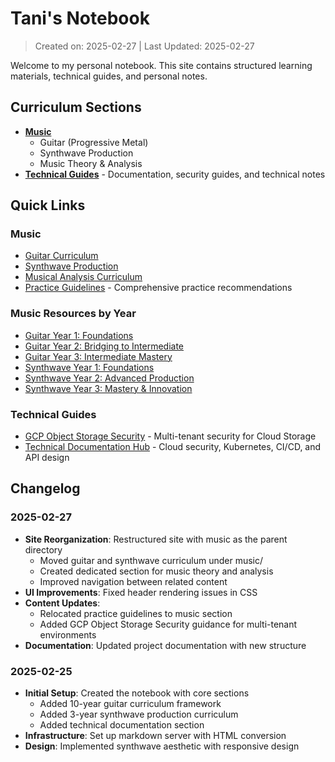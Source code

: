 
# Tani's Notebook

> Created on: 2025-02-27 | Last Updated: 2025-02-27

Welcome to my personal notebook. This site contains structured learning materials, technical guides, and personal notes.

## Curriculum Sections

- [**Music**](music/)
  - Guitar (Progressive Metal)
  - Synthwave Production
  - Music Theory & Analysis
- [**Technical Guides**](tech/) - Documentation, security guides, and technical notes

## Quick Links

### Music
- [Guitar Curriculum](music/guitar/)
- [Synthwave Production](music/synthwave/)
- [Musical Analysis Curriculum](music/musical_analysis_curriculum.md)
- [Practice Guidelines](music/index.html#practice-guidelines) - Comprehensive practice recommendations

### Music Resources by Year
- [Guitar Year 1: Foundations](music/guitar/year1.md)
- [Guitar Year 2: Bridging to Intermediate](music/guitar/year2.md)
- [Guitar Year 3: Intermediate Mastery](music/guitar/year3.md)
- [Synthwave Year 1: Foundations](music/synthwave/year1.md)
- [Synthwave Year 2: Advanced Production](music/synthwave/year2.md)
- [Synthwave Year 3: Mastery & Innovation](music/synthwave/year3.md)

### Technical Guides
- [GCP Object Storage Security](tech/gcp_object_storage_security.md) - Multi-tenant security for Cloud Storage
- [Technical Documentation Hub](tech/) - Cloud security, Kubernetes, CI/CD, and API design

## Changelog

### 2025-02-27
- **Site Reorganization**: Restructured site with music as the parent directory
  - Moved guitar and synthwave curriculum under music/
  - Created dedicated section for music theory and analysis
  - Improved navigation between related content
- **UI Improvements**: Fixed header rendering issues in CSS
- **Content Updates**: 
  - Relocated practice guidelines to music section
  - Added GCP Object Storage Security guidance for multi-tenant environments
- **Documentation**: Updated project documentation with new structure

### 2025-02-25
- **Initial Setup**: Created the notebook with core sections
  - Added 10-year guitar curriculum framework
  - Added 3-year synthwave production curriculum
  - Added technical documentation section
- **Infrastructure**: Set up markdown server with HTML conversion
- **Design**: Implemented synthwave aesthetic with responsive design
